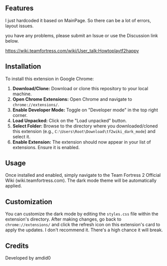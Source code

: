 ## Features
I just hardcoded it based on MainPage.
So there can be a lot of errors, layout issues. 

you have any problems, please submit an Issue or use the Discussion link below.

https://wiki.teamfortress.com/wiki/User_talk:Howtoplaytf2happy
## Installation

To install this extension in Google Chrome:

1.  **Download/Clone:** Download or clone this repository to your local machine.
2.  **Open Chrome Extensions:** Open Chrome and navigate to `chrome://extensions/`.
3.  **Enable Developer Mode:** Toggle on "Developer mode" in the top right corner.
4.  **Load Unpacked:** Click on the "Load unpacked" button.
5.  **Select Folder:** Browse to the directory where you downloaded/cloned this extension (e.g., `C:\Users\Root\Download\tf2wiki_dark_mode`) and select it.
6.  **Enable Extension:** The extension should now appear in your list of extensions. Ensure it is enabled.

## Usage

Once installed and enabled, simply navigate to the Team Fortress 2 Official Wiki (wiki.teamfortress.com). The dark mode theme will be automatically applied.

## Customization

You can customize the dark mode by editing the `styles.css` file within the extension's directory. After making changes, go back to `chrome://extensions/` and click the refresh icon on this extension's card to apply the updates.
I don't recommend it. There's a high chance it will break.

## Credits

Developed by amdid0
